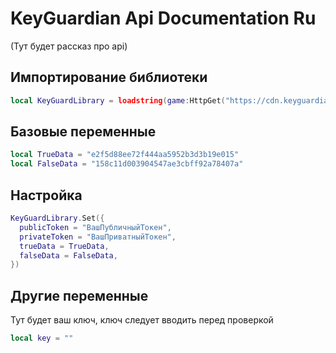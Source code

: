 # KeyGuardian Api Documentation Ru

(Тут будет рассказ про api)

## Импортирование библиотеки

```lua
local KeyGuardLibrary = loadstring(game:HttpGet("https://cdn.keyguardian.org/library/v1.0.0.lua"))
```

## Базовые переменные

```lua
local TrueData = "e2f5d88ee72f444aa5952b3d3b19e015"
local FalseData = "158c11d003904547ae3cbff92a78407a"
```

## Настройка

```lua
KeyGuardLibrary.Set({
  publicToken = "ВашПубличныйТокен",
  privateToken = "ВашПриватныйТокен",
  trueData = TrueData,
  falseData = FalseData,
})
```

## Другие переменные
Тут будет ваш ключ, ключ следует вводить перед проверкой

```lua
local key = ""
```
